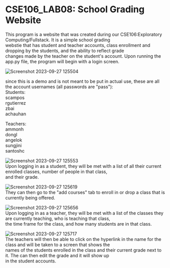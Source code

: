 # CSE106_LAB08: School Grading Website
  
This program is a website that was created during our CSE106:Exploratory Computing/Fullstack. It is a simple school grading  
webstie that has student and teacher accounts, class enrollment and dropping by the students, and the ability to reflect grade  
changes made by the teacher on the student's account. Upon running the app.py file, the program will begin with a login screen.  

![Screenshot 2023-09-27 125504](https://github.com/scampos37/CSE106_Lab08/assets/115961998/eaee188e-5e94-410f-8888-1a831fcadc16)  

since this is a demo and is not meant to be put in actual use, these are all the account usernames (all passwords are "pass"):  
Students:  
scampos  
rgutierrez  
zbai  
achauhan  
  
Teachers:  
ammonh  
dongl  
angelok  
sungjini  
santoshc  
  
![Screenshot 2023-09-27 125553](https://github.com/scampos37/CSE106_Lab08/assets/115961998/9d1e2152-a58a-4bcf-955f-c3a3aed8af4b)  
Upon logging in as a student, they will be met with a list of all their current enrolled classes, number of people in that class,  
and their grade.  
  
![Screenshot 2023-09-27 125619](https://github.com/scampos37/CSE106_Lab08/assets/115961998/2bc0d5b3-b588-46c3-b95e-71300167f3f5)  
They can then go to the "add courses" tab to enroll in or drop a class that is currently being offered.  
  
![Screenshot 2023-09-27 125656](https://github.com/scampos37/CSE106_Lab08/assets/115961998/9b952a34-d1a7-463f-abdd-08a7b3f74374)  
Upon logging in as a teacher, they will be met with a list of the classes they are currently teaching, who is teaching that class,  
the time frame for the class, and how many students are in that class.  
  
![Screenshot 2023-09-27 125717](https://github.com/scampos37/CSE106_Lab08/assets/115961998/45b9176b-56c4-4159-bc3b-6649bf2f75e3)  
The teachers will then be able to click on the hyperlink in the name for the class and will be taken to a screen that shows the  
names of the students enrolled in the class and their current grade next to it. The can then edit the grade and it will show up  
in the student accounts.  

